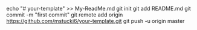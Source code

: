 echo "# your-template" >> My-ReadMe.md
git init
git add README.md
git commit -m "first commit"
git remote add origin https://github.com/mstucki6/your-template.git
git push -u origin master
